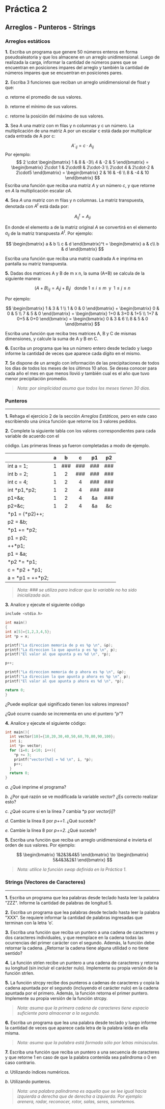 ﻿# **Práctica 2**

## **Arreglos - Punteros - Strings**

### **Arreglos estáticos**

**1\.** Escriba un programa que genere 50 números enteros en forma pseudoaleatoria y que los almacene en un arreglo unidimensional. Luego de realizada la carga, informar la cantidad de números pares que se encuentran en posiciones impares del arreglo y también la cantidad de números impares que se encuentran en posiciones pares.

**2\.** Escriba 3 funciones que reciban un arreglo unidimensional de float y que:

*a.* retorne el promedio de sus valores.

*b.* retorne el mínimo de sus valores.

*c.* retorne la posición del máximo de sus valores.

**3\.** Sea A una matriz con m filas y n columnas y c un número. La multiplicación de una matriz A por un escalar c está dada por multiplicar cada entrada de A por c:

$$ 
{
  A´_{ij}=c\cdot A_{ij}
}
$$
Por ejemplo:
$$
2 \cdot
\begin{bmatrix}
1 & 8 & -3\\
4 & -2 & 5
\end{bmatrix} =
\begin{bmatrix}
2\cdot 1 & 2\cdot8 & 2\cdot-3 \\
2\cdot 4 & 2\cdot-2 & 2\cdot5
\end{bmatrix} =
\begin{bmatrix}
2 & 16 & -6 \\
8 & -4 & 10
\end{bmatrix}
$$
Escriba una función que reciba una matriz *A* y un número *c*, y que retorne en *A* la multiplicación escalar *cA*.

**4\.** Sea $A$ una matriz con m filas y n columnas. La matriz transpuesta, denotada con $A^t$ está dada por:

$$
A_{ij}^t=A_{ji}
$$


En donde el elemento a de la matriz original $A$ se convertirá en el elemento $a_{ij}$ de la matriz transpuesta $A^t$. Por ejemplo:

$$
\begin{bmatrix}
a & b \\
c & d
\end{bmatrix}^t =
\begin{bmatrix}
a & c\\
b & d
\end{bmatrix}
$$


Escriba una función que reciba una matriz cuadrada A e imprima en pantalla su matriz transpuesta.

**5\.** Dadas dos matrices A y B de m x n, la suma (A+B) se calcula de la siguiente manera:

$$
(A+B)_{ij}=A_ij+B_ij \ \ \  \text{donde } 1\le i \le m \ \ \text{y } \ 1\le j \le n 
$$

Por ejemplo:

$$
\begin{bmatrix}
1 & 3 & 1 \\
1 & 0 & 0
\end{bmatrix} + 
\begin{bmatrix}
0 & 0 & 5 \\
7 & 5 & 0
\end{bmatrix} =
\begin{bmatrix}
1+0 & 3+0 & 1+5 \\
1+7 & 0+5 & 0+0
\end{bmatrix} =
\begin{bmatrix}
0 & 3 & 6 \\
8 & 5 & 0
\end{bmatrix}
$$

Escriba una función que reciba tres matrices A, B y C de mismas dimensiones, y calcule la suma de A y B en C.

**6\.** Escriba un programa que lea un número entero desde teclado y luego informe la cantidad de veces que aparece cada dígito en el mismo.

**7\.** Se dispone de un arreglo con información de las precipitaciones de todos los días de todos los meses de los últimos 10 años. Se desea conocer para cada año el mes en que menos llovió y también cual es el año que tuvo menor precipitación promedio.

> *Nota: por simplicidad asuma que todos los meses tienen 30 días.*

### **Punteros**
---

**1\.** Rehaga el ejercicio 2 de la sección *Arreglos Estáticos,* pero en este caso escribiendo una única función que retorne los 3 valores pedidos.

**2\.** Complete la siguiente tabla con los valores correspondientes para cada variable de acuerdo con el

código. Las primeras líneas ya fueron completadas a modo de ejemplo.

| | a | b | c | p1 | p2 |
|:--|:-:|:-:|:-:|:-:|:-:|
|int a = 1;|1|###|###|###|###|
|int b = 2;|1|2|###|###|###|
|int c = 4;|1|2|4|###|###|
|int *p1,\*p2;|1|2|4|###|###|
|p1=&a;|1|2|4|&a|###|
|p2=&c;|1|2|4|&a|&c|
|*p1 = (\*p2)++;|||||
|p2 = &b;|||||
|*p1 += \*p2;|||||
|p1 = p2;|||||
|++*p1;|||||
|p1 = &a;|||||
|*p2 *= *p1;|||||
|c = *p2 + *p1;|||||
|a = *p1 = ++\*p2;|||||

>*Nota: ### se utiliza para indicar que la variable no ha sido inicializada aún.*

**3\.** Analice y ejecute el siguiente código
```c
include <stdio.h>

int main()
{
int x[5]={1,2,3,4,5};
int *p = x;

printf("La direccion memoria de p es %p \n", &p);
printf("La direccion la que apunta p es %p \n", p);
printf("El valor al que apunta p es %d \n", *p);

p++;

printf("La direccion memoria de p ahora es %p \n", &p);
printf("La direccion la que apunta p ahora es %p \n", p);
printf("El valor al que apunta p ahora es %d \n", *p);

return 0;
}
```
¿Puede explicar qué significado tienen los valores impresos?

¿Qué ocurre cuando se incrementa en uno el puntero “*p*”?


**4\.** Analice y ejecute el siguiente código:

```c
int main(){
  int vector[10]={10,20,30,40,50,60,70,80,90,100};
  int i;
  int *p= vector;
  for (i=0; i<10; i++){
    *p += 3;
    printf("vector[%d] = %d \n", i, *p);
    p++;
  }
  return 0;
}
```

*a.* ¿Qué imprime el programa?

*b.* ¿Por qué razón se ve modificada la variable *vector*? ¿Es correcto realizar esto?

*c.* ¿Qué ocurre si en la línea 7 cambia \*p por *vector[i]*?

*d.* Cambie la línea 8 por *p+=1*. ¿Qué sucede?

*e.* Cambie la línea 8 por *p+=2*. ¿Qué sucede?

**5\.** Escriba una función que reciba un arreglo unidimensional e invierta el orden de sus valores. Por ejemplo:

$$
\begin{bmatrix}
1&2&3&4&5
\end{bmatrix} \to
\begin{bmatrix}
5&4&3&2&1
\end{bmatrix}
$$

>*Nota: utilice la función swap definida en la Práctica 1.*

### **Strings (Vectores de Caracteres)**
---
**1\.** Escriba un programa que lea palabras desde teclado hasta leer la palabra "ZZZ". Informe la cantidad de palabras de longitud 5.

**2\.** Escriba un programa que lea palabras desde teclado hasta leer la palabra "XXX". Se requiere informar la cantidad de palabras ingresadas que terminan con la letra ‘o’.

**3\.** Escriba una función que reciba un puntero a una cadena de caracteres y dos caracteres individuales, y que reemplace en la cadena todas las ocurrencias del primer carácter con el segundo. Además, la función debe retornar la cadena. ¿Retornar la cadena tiene alguna utilidad o no tiene sentido?

**4\.** La función strlen recibe un puntero a una cadena de caracteres y retorna su longitud (sin incluir el carácter nulo). Implemente su propia versión de la función strlen.

**5\.** La función strcpy recibe dos punteros a cadenas de caracteres y copia la cadena apuntada por el segundo (incluyendo el carácter nulo) en la cadena apuntada por el primero. Además, la función retorna el primer puntero. Implemente su propia versión de la función strcpy.

> *Nota: asuma que la primera cadena de caracteres tiene espacio suficiente para almacenar a la segunda.*

**6\.** Escriba un programa que lea una palabra desde teclado y luego informe la cantidad de veces que aparece cada letra de la palabra leída en ella misma.

> *Nota: asuma que la palabra está formada sólo por letras minúsculas.*

**7\.** Escriba una función que reciba un puntero a una secuencia de caracteres y que retorne 1 en caso de que la palabra contenida sea palíndroma o 0 en caso contrario.

*a.* Utilizando índices numéricos.

*b.* Utilizando punteros.

> *Nota: una palabra palíndroma es aquella que se lee igual hacia izquierda a derecha que de derecha a izquierda. Por ejemplo: arenera, radar, reconocer, rotor, salas, seres, sometemos.*